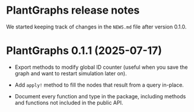 # PlantGraphs release notes

We started keeping track of changes in the `NEWS.md` file after version 0.1.0.

# PlantGraphs 0.1.1 (2025-07-17)

* Export methods to modify global ID counter (useful when you save the graph and want to
  restart simulation later on).

* Add `apply!` method to fill the nodes that result from a query in-place.

* Document every function and type in the package, including methods and functions not included
    in the public API.
